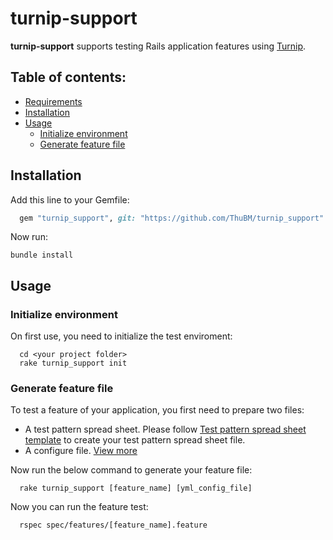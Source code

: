 # turnip-support
**turnip-support** supports testing Rails application features using [Turnip](https://github.com/jnicklas/turnip).


## Table of contents:
- [Requirements](#requirements)
- [Installation](#installation)
- [Usage](#usage)
  - [Initialize environment](#initialize-environment)
  - [Generate feature file](#generate-feature-file)

## Installation

Add this line to your Gemfile:

```ruby
  gem "turnip_support", git: "https://github.com/ThuBM/turnip_support"
```

Now run:

```shell
bundle install
```

## Usage

### Initialize environment

On first use, you need to initialize the test enviroment:

```shell
  cd <your project folder>
  rake turnip_support init
```

### Generate feature file

To test a feature of your application, you first need to prepare two files:
- A test pattern spread sheet. Please follow [Test pattern spread sheet template](https://github.com/ThuBM/turnip_support/wiki/Test-pattern-spread-sheet-template) to create your test pattern spread sheet file.
- A configure file. [View more](https://github.com/ThuBM/turnip_support/wiki/Configuration)

Now run the below command to generate your feature file:

```shell
  rake turnip_support [feature_name] [yml_config_file]
```

Now you can run the feature test:

```shell
  rspec spec/features/[feature_name].feature
```
